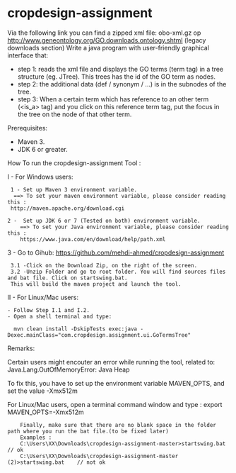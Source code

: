 # cropdesign-assignment 

Via the following link you can find a zipped xml file:
obo-xml.gz op http://www.geneontology.org/GO.downloads.ontology.shtml (legacy downloads section)
Write a java program with  user-friendly graphical interface that:

 - step 1: reads the xml file and displays the GO terms (term tag) in a tree structure (eg. JTree). This trees has the id of the GO term as nodes.
 - step 2: the additional data (def / synonym / ...) is in the subnodes of the tree.
 - step 3: When a certain term which has reference to an other term (<is_a> tag) and you click on this reference term tag, put the focus in the tree on the node of that other term.


Prerequisites: 
  - Maven 3.
  - JDK 6 or greater.


How To run the cropdesign-assignment Tool : 

I - For Windows users: 

     1 - Set up Maven 3 environment variable.
      ==> To set your maven environment variable, please consider reading this : 
     http://maven.apache.org/download.cgi

    2 -  Set up JDK 6 or 7 (Tested on both) environment variable.
        ==> To set your Java environment variable, please consider reading this : 
        https://www.java.com/en/download/help/path.xml

3  - Go to Gihub: 
https://github.com/mehdi-ahmed/cropdesign-assignment

     3.1 -Click on the Download Zip, on the right of the screen.
     3.2 -Unzip Folder and go to root folder. You will find sources files and bat file. Click on startswing.bat.
     This will build the maven project and launch the tool.
  
II - For Linux/Mac users: 

    - Follow Step I.1 and I.2.
    - Open a shell terminal and type:

      mvn clean install -DskipTests exec:java -Dexec.mainClass="com.cropdesign.assignment.ui.GoTermsTree"


Remarks:

Certain users might encouter an error while running the tool, related to:
     Java.Lang.OutOfMemoryError: Java Heap
 
 To fix this, you have to set up the environment variable MAVEN_OPTS, and set the value -Xmx512m
 
 For Linux/Mac users, open a terminal command window and type :
        export MAVEN_OPTS=-Xmx512m


        Finally, make sure that there are no blank space in the folder path where you run the bat file.(to be fixed later)
        Examples : 
        C:\Users\XX\Downloads\cropdesign-assignment-master>startswing.bat    // ok
        C:\Users\XX\Downloads\cropdesign-assignment-master (2)>startswing.bat    // not ok
        
